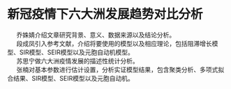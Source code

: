 # 新冠疫情下六大洲发展趋势对比分析   
&emsp;&ensp;乔姝婧介绍文章研究背景、意义、数据来源以及结论分析。    
&emsp;&ensp;段成凤引入参考文献，介绍将要使用的模型以及相应理论，包括阻滞增长模型、SIR模型、SEIR模型以及元胞自动机模型。   
&emsp;&ensp;苏思宁做六大洲疫情发展的描述性统计分析。   
&emsp;&ensp;张楠对基本参数进行估计设置，分析实证模型结果，包含聚类分析、多项式拟合结果、SIR模型、SEIR模型以及元胞自动机。   
